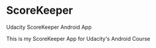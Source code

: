 # ScoreKeeper
Udacity ScoreKeeper Android App

This is my ScoreKeeper App for Udacity's Android Course
